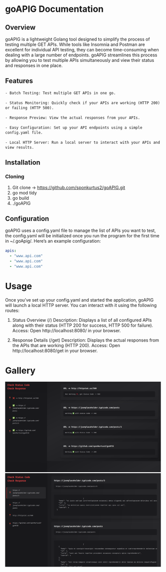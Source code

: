 # goAPIG Documentation

## Overview

goAPIG is a lightweight Golang tool designed to simplify the process of testing multiple GET APIs. While tools like Insomnia and Postman are excellent for individual API testing, they can become time-consuming when dealing with a large number of endpoints. goAPIG streamlines this process by allowing you to test multiple APIs simultaneously and view their status and responses in one place.

## Features

    - Batch Testing: Test multiple GET APIs in one go.

    - Status Monitoring: Quickly check if your APIs are working (HTTP 200) or failing (HTTP 500).

    - Response Preview: View the actual responses from your APIs.

    - Easy Configuration: Set up your API endpoints using a simple config.yaml file.

    - Local HTTP Server: Run a local server to interact with your APIs and view results.

## Installation

### Cloning
1. Git clone -> https://github.com/sponkurtus2/goAPIG.git
2. go mod tidy
3. go build
4. ./goAPIG

## Configuration

goAPIG uses a config.yaml file to manage the list of APIs you want to test, the config.yaml will be initialized once you run the program for the first time in ~/.goApig/. Here’s an example configuration:
```yaml
apis:
  - "www.api.com"
  - "www.api.com"
  - "www.api.com"
```
# Usage

Once you’ve set up your config.yaml and started the application, goAPIG will launch a local HTTP server. You can interact with it using the following routes:

1. Status Overview (/)
    Description: Displays a list of all configured APIs along with their status (HTTP 200 for success, HTTP 500 for failure).
    Access: Open http://localhost:8080/ in your browser.

2. Response Details (/get)
    Description: Displays the actual responses from the APIs that are working (HTTP 200).
    Access: Open http://localhost:8080/get in your browser.

# Gallery
![Main view](images/main.png)
![Get view](images/get.png)

